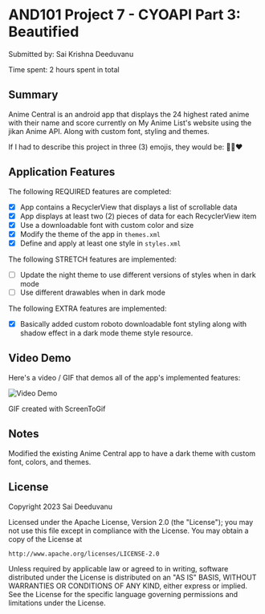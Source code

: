 <!-- (This is a comment) INSTRUCTIONS: Go through this page and fill out any **bolded** entries with their correct values.-->

# AND101 Project 7 - CYOAPI Part 3: Beautified

Submitted by: Sai Krishna Deeduvanu

Time spent: 2 hours spent in total

## Summary

Anime Central is an android app that displays the 24 highest rated anime with their name and score currently on My Anime List's website using the jikan Anime API.
Along with custom font, styling and themes.

If I had to describe this project in three (3) emojis, they would be: 🤩🔥❤️

## Application Features

<!-- (This is a comment) Please be sure to change the [ ] to [x] for any features you completed.  If a feature is not checked [x], you might miss the points for that item! -->

The following REQUIRED features are completed:

- [x] App contains a RecyclerView that displays a list of scrollable data
- [x] App displays at least two (2) pieces of data for each RecyclerView item
- [x] Use a downloadable font with custom color and size
- [x] Modify the theme of the app in `themes.xml`
- [x] Define and apply at least one style in `styles.xml`

The following STRETCH features are implemented:

- [ ] Update the night theme to use different versions of styles when in dark mode
- [ ] Use different drawables when in dark mode

The following EXTRA features are implemented:

- [x] Basically added custom roboto downloadable font styling along with shadow effect in a dark mode theme style resource.

## Video Demo

Here's a video / GIF that demos all of the app's implemented features:

<img src='http://i.imgur.com/link/to/your/gif/file.gif' title='Video Demo' width='' alt='Video Demo' />

GIF created with ScreenToGif

<!-- Recommended tools:
- [Kap](https://getkap.co/) for macOS
- [ScreenToGif](https://www.screentogif.com/) for Windows
- [peek](https://github.com/phw/peek) for Linux. -->

## Notes

Modified the existing Anime Central app to have a dark theme with custom font, colors, and themes.

## License

Copyright 2023 Sai Deeduvanu

Licensed under the Apache License, Version 2.0 (the "License");
you may not use this file except in compliance with the License.
You may obtain a copy of the License at

    http://www.apache.org/licenses/LICENSE-2.0

Unless required by applicable law or agreed to in writing, software
distributed under the License is distributed on an "AS IS" BASIS,
WITHOUT WARRANTIES OR CONDITIONS OF ANY KIND, either express or implied.
See the License for the specific language governing permissions and
limitations under the License.
